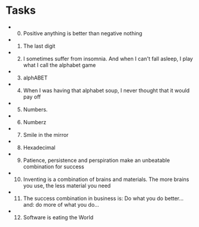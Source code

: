 # Tasks

* 0. Positive anything is better than negative nothing
* 1. The last digit
* 2. I sometimes suffer from insomnia. And when I can't fall asleep, I play what I call the alphabet game
* 3. alphABET
* 4. When I was having that alphabet soup, I never thought that it would pay off
* 5. Numbers.
* 6. Numberz
* 7. Smile in the mirror
* 8. Hexadecimal
* 9. Patience, persistence and perspiration make an unbeatable combination for success
* 10. Inventing is a combination of brains and materials. The more brains you use, the less material you need
* 11. The success combination in business is: Do what you do better... and: do more of what you do...
* 12. Software is eating the World

